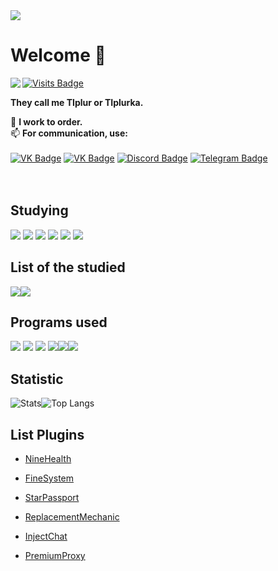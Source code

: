 <img src="https://i.imgur.com/Q6ATOiE.png"/>

# Welcome 💚
[![Visits Badge](https://badges.pufler.dev/visits/TIplur-ka/TIplur-ka)](https://badges.pufler.dev)
<a href="https://discord.com/users/328969536005210112"><img align="left" src="https://lanyard-profile-readme.vercel.app/api/328969536005210112?bg=23283d&borderRadius=8px&hideBadges=true&hideStatus=true"/></a>


**They call me TIplur or TIplurka.**    

💸 **I work to order.**   
📫 **For communication, use:**  
<br>
[![VK Badge](https://img.shields.io/static/v1?label&message=Studio&logoColor=white&color=blue&logo=VK)](https://vk.com/angelitex/) [![VK Badge](https://img.shields.io/static/v1?label&message=Profile&logoColor=white&color=blue&logo=VK)](https://vk.com/tiplurka/) [![Discord Badge](https://img.shields.io/static/v1?label&message=Discord&logoColor=white&color=blue&logo=DISCORD)](https://discord.gg/vt42AdR) [![Telegram Badge](https://img.shields.io/static/v1?label&message=Telegram&logoColor=white&color=blue&logo=TELEGRAM)](https://tlgg.ru/tiplur/)
<br><br><br>
## **Studying**

<img src="https://img.icons8.com/color/64/000000/java-coffee-cup-logo--v1.png"/> <img src="https://img.icons8.com/color/64/000000/python--v1.png"/> <img src="https://img.icons8.com/color/64/000000/nodejs.png"/> <img src="https://img.icons8.com/color/64/000000/javascript--v1.png"/> <img src="https://img.icons8.com/color/64/000000/ruby-programming-language.png" /> <img src="https://img.icons8.com/officel/64/000000/php-logo.png"/>

## **List of the studied**

<img src="https://img.icons8.com/color/64/000000/html-5--v1.png"/><img src="https://img.icons8.com/color/64/000000/css3.png"/>

## **Programs used**

<img src="https://img.icons8.com/color/64/000000/intellij-idea.png"/> <img src="https://img.icons8.com/color/64/000000/pycharm.png"/> <img src="https://img.icons8.com/color/64/000000/visual-studio-code-2019.png"/> <img src="https://img.icons8.com/color/64/000000/adobe-photoshop--v1.png"/><img src="https://img.icons8.com/color/64/000000/adobe-illustrator--v1.png"/><img src="https://img.icons8.com/color/64/000000/movavi.png"/>

## **Statistic**
![Stats](https://github-readme-stats.vercel.app/api?username=TIplur-ka&count_private=true&theme=github_dark&locale=ru&&hide_border=true&disable_animations=false)![Top Langs](https://github-readme-stats.vercel.app/api/top-langs/?username=TIplur-ka&count_private=true&locale=ru&theme=github_dark&hide_border=true&layout=compact)

## **List Plugins**
- <p><a href="https://spigotmc.ru/resources/ninehealth-off-20.515/">NineHealth</a></p>   
- <p><a href="https://spigotmc.ru/resources/finesystem-off-17.570/">FineSystem</a></p> 
- <p><a href="https://spigotmc.ru/resources/starpassport.593/">StarPassport</a></p> 
- <p><a href="https://spigotmc.ru/resources/replacement-mechanic.581/">ReplacementMechanic</a></p>  
- <p><a href="https://github.com/TIplur-ka/InjectChatProfile-Public">InjectChat</a></p>
- <p><a href="https://spigotmc.ru/resources/premiumproxy-premium-propusk.875/">PremiumProxy</a></p>


<!--
**TIplur-ka/TIplur-ka** is a ✨ _special_ ✨ repository because its `README.md` (this file) appears on your GitHub profile.

Here are some ideas to get you started:

- 🔭 I’m currently working on ...
- 🌱 I’m currently learning ...
- 👯 I’m looking to collaborate on ...
- 🤔 I’m looking for help with ...
- 💬 Ask me about ...
- 📫 How to reach me: ...
- 😄 Pronouns: ...
- ⚡ Fun fact: ...
-->
